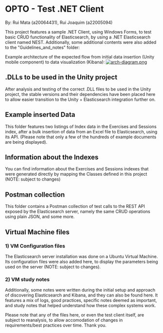 # OPTO - Test .NET Client

By: Rui Mata (a20064431), Rui Joaquim (a22005094)

This project features a sample .NET Client, using Windows Forms, to test basic CRUD functionality of Elasticsearch, by using a .NET Elasticsearch client named NEST.
Additionally, some additional contents were also added to the "Guidelines_and_notes" folder:

Example architecture of the expected flow from initial data insertion (Unity mobile component) to data visualization (Kibana): 
[![arch-diagram.png](https://i.postimg.cc/JzgsyKP9/arch-diagram.png)](https://postimg.cc/PCWX9bG4)

## .DLLs to be used in the Unity project
After analysis and testing of the correct .DLL files to be used in the Unity project, the stable versions and their dependencies have been placed here to allow easier transition to the Unity + Elasticsearch integration further on.

## Example inserted Data
This folder features two listings of Index data in the Exercises and Sessions index, after a bulk insertion of data from an Excel file to Elasticsearch, using its API.
(Please note that only a few of the hundreds of example documents are being displayed).

## Information about the Indexes
You can find information about the Exercises and Sessions indexes that were generated directly by mapping the Classes defined in this project (NOTE: subject to changes)

## Postman collection
This folder contains a Postman collection of test calls to the REST API exposed by the Elasticsearch server, namely the same CRUD operations using plain JSON, and some more.

## Virtual Machine files
### 1) VM Configuration files
The Elasticsearch server installation was done on a Ubuntu Virtual Machine. Its configuration files were also added here, to display the parameters being used on the server (NOTE: subject to changes). 

### 2) VM study notes
Additionally, some notes were written during the initial setup and approach of discovering Elasticsearch and Kibana, and they can also be found here. It features a mix of logs, good practices, specific notes deemed as important, and study notes that helped understand how these complex systems work.

Please note that any of the files here, or even the test client itself, are subject to reanalysis, to allow accomodation of changes in requirements/best practices over time. Thank you.
